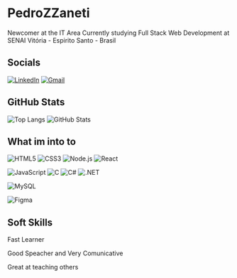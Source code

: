 # PedroZZaneti

Newcomer at the IT Area
Currently studying Full Stack Web Development at SENAI Vitória - Espirito Santo - Brasil

## Socials

[![LinkedIn](https://img.shields.io/badge/LinkedIn-0077B5?style=for-the-badge&logo=linkedin&logoColor=white)](www.linkedin.com/in/pedrozaneti)
[![Gmail](https://img.shields.io/badge/Gmail-333333?style=for-the-badge&logo=gmail&logoColor=red)](mailto:pedrozanetipro@gmail.com)

## GitHub Stats

![Top Langs](https://github-readme-stats-git-masterrstaa-rickstaa.vercel.app/api/top-langs/?username=PedroZZaneti&layout=compact&bg_color=000&border_color=30A3DC&title_color=E94D5F&text_color=FFF)
![GitHub Stats](https://github-readme-stats.vercel.app/api?username=PedroZZaneti&theme=transparent&bg_color=000&border_color=30A3DC&show_icons=true&icon_color=30A3DC&title_color=E94D5F&text_color=FFF)

## What im into to

![HTML5](https://img.shields.io/badge/HTML5-E34F26?style=for-the-badge&logo=html5&logoColor=white)
![CSS3](https://img.shields.io/badge/CSS3-1572B6?style=for-the-badge&logo=css3&logoColor=white)
![Node.js](https://img.shields.io/badge/Node.js-43853D?style=for-the-badge&logo=node.js&logoColor=white)
![React](https://img.shields.io/badge/React-20232A?style=for-the-badge&logo=react&logoColor=61DAFB)

![JavaScript](https://img.shields.io/badge/JavaScript-F7DF1E?style=for-the-badge&logo=javascript&logoColor=black)
![C](https://img.shields.io/badge/C-00599C?style=for-the-badge&logo=c&logoColor=white)
![C#](https://img.shields.io/badge/C%23-239120?style=for-the-badge&logo=c-sharp&logoColor=white)
![.NET](https://img.shields.io/badge/.NET-5C2D91?style=for-the-badge&logo=.net&logoColor=white)

![MySQL](https://img.shields.io/badge/MySQL-00000F?style=for-the-badge&logo=mysql&logoColor=white)

![Figma](https://img.shields.io/badge/Figma-696969?style=for-the-badge&logo=figma&logoColor=figma)

## Soft Skills

Fast Learner

Good Speacher and Very Comunicative

Great at teaching others
